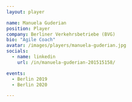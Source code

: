 ```yaml
---
layout: player

name: Manuela Guderian
position: Player
company: Berliner Verkehrsbetriebe (BVG)
bio: "Agile Coach"
avatar: /images/players/manuela-guderian.jpg
socials:
  - name: linkedin
    url: /in/manuela-guderian-201515158/

events:
  - Berlin 2019
  - Berlin 2020

---
```

